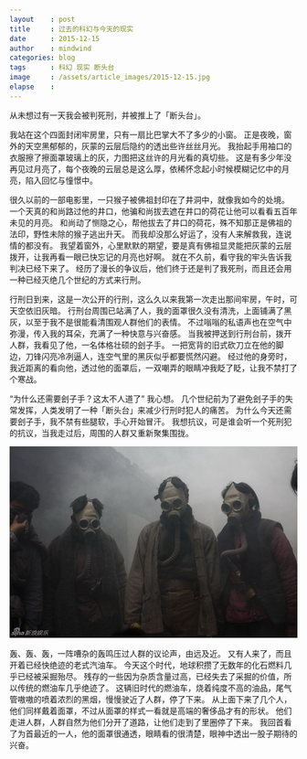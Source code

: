 ```yaml
---
layout    : post
title     : 过去的科幻与今天的现实
date      : 2015-12-15
author    : mindwind
categories: blog
tags      : 科幻 现实 断头台
image     : /assets/article_images/2015-12-15.jpg
elapse    :
---
```



从未想过有一天我会被判死刑，并被推上了「断头台」。

我站在这个四面封闭牢房里，只有一扇比巴掌大不了多少的小窗。
正是夜晚，窗外的天空黑郁郁的，灰蒙的云层后隐约的透出些许丝丝月光。
我抬起手用袖口的衣服擦了擦面罩玻璃上的灰，力图把这丝许的月光看的真切些。
这是有多少年没再见过月亮了，每个夜晚的云层总是这么厚，依稀怀念起小时候模糊记忆中的月亮，陷入回忆与憧憬中。

很久以前的一部电影里，一只猴子被佛祖封印在了井洞中，就像我如今的处境。
一个天真的和尚路过他的井口，他骗和尚拔去遮在井口的荷花让他可以看看五百年未见的月亮。
和尚动了恻隐之心，帮他拔去了井口的荷花，殊不知那正是佛祖的法印，野性未除的猴子逃出升天。
而我却没那么好运了，没有人来解救我，连说情的都没有。
我望着窗外，心里默默的期望，要是真有佛祖显灵能把灰蒙的云层拨开，让我再看一眼已快忘记的月亮也好啊。
就在不久前，看守我的牢头告诉我判决已经下来了。
经历了漫长的争议后，他们终于还是判了我死刑，而且还会用一种已经灭绝几个世纪的方式来行刑。

行刑日到来，这是一次公开的行刑，这么久以来我第一次走出那间牢房，午时，可天空依旧灰暗。
行刑台周围已站满了人，我的面罩很久没有清洗，上面铺满了黑灰，以至于我不是很能看清围观人群他们的表情。
不过嗡嗡的私语声也在空气中弥漫，传入我的耳朵，充满了一种快意与兴奋感。
当我被押送到行刑台前，拨开人群，我看见了他，一名体格壮硕的刽子手。
一把宽背的旧式砍刀立在他的脚边，刀锋闪亮冷冽逼人，连空气里的黑灰似乎都要慌然闪避。
经过他的身旁时，我近距离的看向他，透过他的面罩后，一双嘲弄的眼睛冲我眨了眨，让我不禁打了个寒战。

“为什么还需要刽子手？这太不人道了” 我心想。
几个世纪前为了避免刽子手的失常发挥，人类发明了一种「断头台」来减少行刑时犯人的痛苦。
为什么今天还需要刽子手，我不禁有些腿软，手心开始冒汗。
我想抗议，可是谁会听一个死刑犯的抗议，当我走过后，周围的人群又重新聚集围拢。

![](/assets/article_images/2015-12-15-1.jpg)

轰、轰、轰，一阵嘈杂的轰鸣压过人群的议论声，由远及近。
又有人来了，而且开着已经快绝迹的老式汽油车。
今天这个时代，地球积攒了无数年的化石燃料几乎已经被采掘殆尽。
残存的一些因为杂质含量过高，已经失去了采掘的价值，所以传统的燃油车几乎绝迹了。
这辆旧时代的燃油车，烧着纯度不高的油品，尾气管嗷嗷的喷着浓烈的黑烟，慢慢驶近了人群，停了下来。
从上面下来了几个人，他们同样戴着面罩，不过从面罩的样式一看就是高端的奢侈品才有的形状。
他们走进人群，人群自然为他们分开了道路，让他们走到了里圈停了下来。
我回首看了为首最近的一人，他的面罩很通透，眼睛看的很清楚，眼神中透出一股子期待的兴奋。
